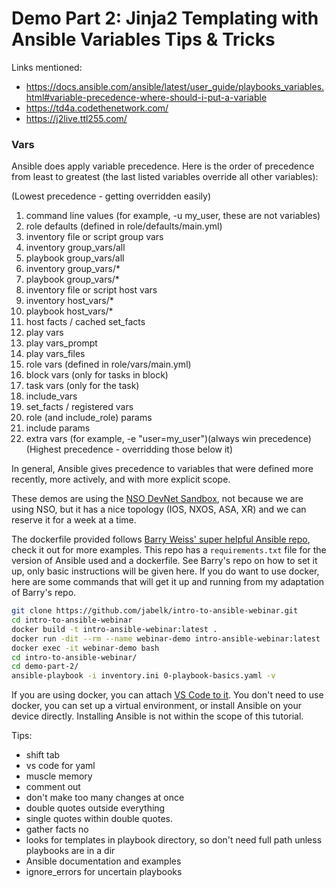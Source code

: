 # Demo Part 2: Jinja2 Templating with Ansible Variables Tips & Tricks

Links mentioned:
- https://docs.ansible.com/ansible/latest/user_guide/playbooks_variables.html#variable-precedence-where-should-i-put-a-variable
- https://td4a.codethenetwork.com/
- <https://j2live.ttl255.com/>

### Vars 

Ansible does apply variable precedence. Here is the order of precedence from least to greatest (the last listed variables override all other variables):

(Lowest precedence - getting overridden easily)
 1. command line values (for example, -u my_user, these are not variables)
 2. role defaults (defined in role/defaults/main.yml) 
 3. inventory file or script group vars 
 4. inventory group_vars/all 
 5. playbook group_vars/all  
 6. inventory group_vars/*  
 7. playbook group_vars/* 
 8. inventory file or script host vars  
 9. inventory host_vars/*  
10. playbook host_vars/*  
11. host facts / cached set_facts  
12. play vars
13. play vars_prompt
14. play vars_files
15. role vars (defined in role/vars/main.yml)
16. block vars (only for tasks in block)
17. task vars (only for the task)
18. include_vars
19. set_facts / registered vars
20. role (and include_role) params
21. include params
22. extra vars (for example, -e "user=my_user")(always win precedence)
(Highest precedence - overridding those below it)

In general, Ansible gives precedence to variables that were defined more recently, more actively, and with more explicit scope.


These demos are using the [NSO DevNet Sandbox](https://devnetsandbox.cisco.com/RM/Diagram/Index/43244b33-7af5-4e6b-9b48-58cadf3d2d24?diagramType=Topology), not because we are using NSO, but it has a nice topology (IOS, NXOS, ASA, XR) and we can reserve it for a week at a time.


The dockerfile provided follows [Barry Weiss' super helpful Ansible repo](https://github.com/barweiss45/Ansible-IOSXE-Always-On-Demo), check it out for more examples. This repo has a `requirements.txt` file for the version of Ansible used and a dockerfile. See Barry's repo on how to set it up, only basic instructions will be given here. If you do want to use docker, here are some commands that will get it up and running from my adaptation of Barry's repo.


```bash
git clone https://github.com/jabelk/intro-to-ansible-webinar.git
cd intro-to-ansible-webinar
docker build -t intro-ansible-webinar:latest .
docker run -dit --rm --name webinar-demo intro-ansible-webinar:latest
docker exec -it webinar-demo bash
cd intro-to-ansible-webinar/
cd demo-part-2/
ansible-playbook -i inventory.ini 0-playbook-basics.yaml -v
```

If you are using docker, you can attach [VS Code to it](https://code.visualstudio.com/docs/remote/attach-container). You don't need to use docker, you can set up a virtual environment, or install Ansible on your device directly. Installing Ansible is not within the scope of this tutorial.

Tips:

- shift tab
- vs code for yaml
- muscle memory
- comment out
- don't make too many changes at once
- double quotes outside everything
- single quotes within double quotes.
- gather facts no
- looks for templates in playbook directory, so don't need full path unless playbooks are in a dir
- Ansible documentation and examples
- ignore_errors for uncertain playbooks
